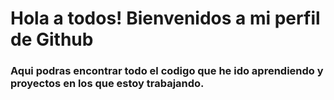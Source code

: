 # Hola a todos! Bienvenidos a mi perfil de Github

### Aqui podras encontrar todo el codigo que he ido aprendiendo y proyectos en los que estoy trabajando.

